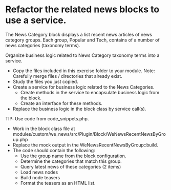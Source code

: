 # Refactor the related news blocks to use a service.

The News Category block displays a list recent news articles of news category 
groups. Each group, Popular and Tech, contains of a number of news categories 
(taxonomy terms).

Organize business logic related to News Category taxonomy terms into a service.

- Copy the files included in this exercise folder to your module. Note: Carefully merge files / directories that already exist.
- Study the files you just copied.
- Create a service for business logic related to the News Categories.
  - Create methods in the service to encapsulate business logic from the block.
  - Create an interface for these methods.
- Replace the business logic in the block class by service call(s).



TIP: Use code from code_snippets.php.

- Work in the block class file at modules/custom/we_news/src/Plugin/Block/WeNewsRecentNewsByGroup.php
- Replace the mock output in the WeNewsRecentNewsByGroup::build.
- The code should contain the following:
  - Use the group name from the block configuration.
  - Determine the categories that match this group.
  - Query latest news of these categories (2 items)
  - Load news nodes
  - Build node teasers
  - Format the teasers as an HTML list.
